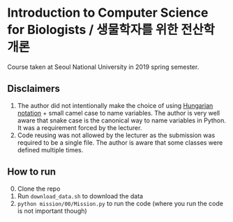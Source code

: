 # Introduction to Computer Science for Biologists / 생물학자를 위한 전산학 개론

Course taken at Seoul National University in 2019 spring semester.

## Disclaimers

1. The author did not intentionally make the choice of using [Hungarian notation](https://en.wikipedia.org/wiki/Hungarian_notation) + small camel case to name variables. The author is very well aware that snake case is the canonical way to name variables in Python. It was a requirement forced by the lecturer.
2. Code reusing was not allowed by the lecturer as the submission was required to be a single file. The author is aware that some classes were defined multiple times.

## How to run

0. Clone the repo
1. Run `download_data.sh` to download the data
2. `python mission/00/Mission.py` to run the code (where you run the code is not important though)
